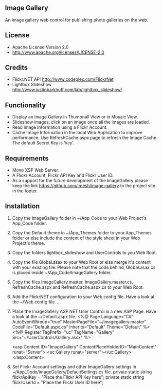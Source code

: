 Image Gallery
---------------
An image gallery web control for publishing photo galleries on the web.

License
--------
- Apache License Version 2.0
- http://www.apache.org/licenses/LICENSE-2.0


Credits
--------
- Flickr.NET API http://www.codeplex.com/FlickrNet
- Lightbox Slideshow http://www.justinbarkhuff.com/lab/lightbox_slideshow/

Functionality
--------------
- Display an Image Gallery in Thumbnail View or in Mosaic View.
- Slideshow images, click on an image once all the images are loaded.
- Read Image Information using a Flickr Account.
- Cache Image Information in the local Web Application to improve performance. 
  Use RefreshCache.aspx page to refresh the Image Cache. The default Secret Key is 'key'.

Requirements
-------------
- Mono XSP Web Server.
- A Flickr Account, Flickr API Key and Flickr User ID.
- As a support for the future development of the ImageGallery please keep the link https://github.com/imesh/image-gallery to the project site in the footer.

Installation
-------------
1. Copy the ImageGallery folder in ~/App_Code to your Web Project's App_Code folder.
2. Copy the Default theme in ~/App_Themes folder to your App_Themes folder or else include the content of the style sheet in your Web Project's theme.
3. Copy the folders lightbox_slideshow and UserControls to you Web Root.
4. Copy the file Global.asax to your Web Root or else merge it's content with your existing file. Please note that the code behind, Global.asax.cs is placed inside ~/App_Code/ImageGallery folder.
5. Copy the files ImageGallery.master, ImageGallery.master.cs, RefreshCache.aspx and RefreshCache.aspx.cs to your Web Root.
6. Add the FlickrNET configuration to your Web.config file. Have a look at the ~/Web.config file.
   <flickrNet cacheDisabled="true"/>
   ...
   <compilation debug="true">
      <assemblies>
         <add assembly="FlickrNet"></add>
      </assemblies>
   </compilation>
7. Place the ImageGallery ASP.NET User Control in a new ASP Page. Have a look at the ~/Default.aspx file.
   <%@ Page Language="C#" AutoEventWireup="true" MasterPageFile="~/imagegallery.master" CodeFile="Default.aspx.cs" Inherits="Default" Theme="Default" %>
   <%@ Register TagPrefix="uc" TagName="Gallery" Src="~/UserControls/Gallery.ascx" %>

   <asp:Content ID="ImageGallery" ContentPlaceHolderID="MainContent" runat="Server">
   <uc:Gallery runat="server"></uc:Gallery>
   </asp:Content>
8. Set Flickr Account settings and other ImageGallery settings in ~/App_Code/ImageGallery/DefaultSettings.cs file.
   private static string flickrApiKey = "Place the Flickr API Key here";
   private static string flickrUserId = "Place the Flickr User ID here";
   
